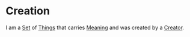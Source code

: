 # Creation

I am a [Set](60004.md) of [Things](60003.md) that carries [Meaning](60002.md) and was created by a [Creator](600098.md).